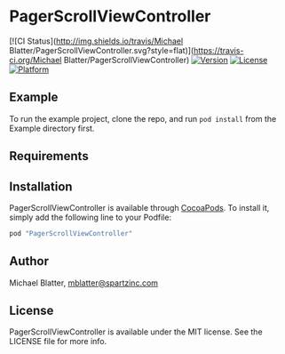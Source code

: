 # PagerScrollViewController

[![CI Status](http://img.shields.io/travis/Michael Blatter/PagerScrollViewController.svg?style=flat)](https://travis-ci.org/Michael Blatter/PagerScrollViewController)
[![Version](https://img.shields.io/cocoapods/v/PagerScrollViewController.svg?style=flat)](http://cocoapods.org/pods/PagerScrollViewController)
[![License](https://img.shields.io/cocoapods/l/PagerScrollViewController.svg?style=flat)](http://cocoapods.org/pods/PagerScrollViewController)
[![Platform](https://img.shields.io/cocoapods/p/PagerScrollViewController.svg?style=flat)](http://cocoapods.org/pods/PagerScrollViewController)

## Example

To run the example project, clone the repo, and run `pod install` from the Example directory first.

## Requirements

## Installation

PagerScrollViewController is available through [CocoaPods](http://cocoapods.org). To install
it, simply add the following line to your Podfile:

```ruby
pod "PagerScrollViewController"
```

## Author

Michael Blatter, mblatter@spartzinc.com

## License

PagerScrollViewController is available under the MIT license. See the LICENSE file for more info.
